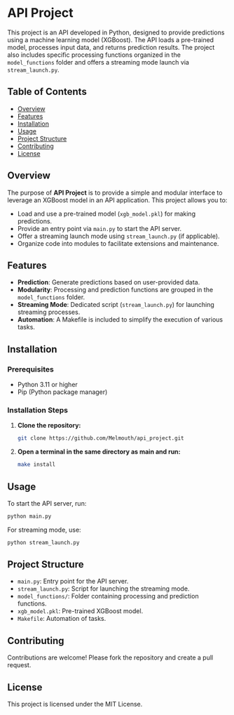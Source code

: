 # API Project

This project is an API developed in Python, designed to provide predictions using a machine learning model (XGBoost). The API loads a pre-trained model, processes input data, and returns prediction results. The project also includes specific processing functions organized in the `model_functions` folder and offers a streaming mode launch via `stream_launch.py`.

## Table of Contents

- [Overview](#overview)
- [Features](#features)
- [Installation](#installation)
- [Usage](#usage)
- [Project Structure](#project-structure)
- [Contributing](#contributing)
- [License](#license)

## Overview

The purpose of **API Project** is to provide a simple and modular interface to leverage an XGBoost model in an API application. This project allows you to:

- Load and use a pre-trained model (`xgb_model.pkl`) for making predictions.
- Provide an entry point via `main.py` to start the API server.
- Offer a streaming launch mode using `stream_launch.py` (if applicable).
- Organize code into modules to facilitate extensions and maintenance.

## Features

- **Prediction**: Generate predictions based on user-provided data.
- **Modularity**: Processing and prediction functions are grouped in the `model_functions` folder.
- **Streaming Mode**: Dedicated script (`stream_launch.py`) for launching streaming processes.
- **Automation**: A Makefile is included to simplify the execution of various tasks.

## Installation

### Prerequisites

- Python 3.11 or higher
- Pip (Python package manager)

### Installation Steps

1. **Clone the repository:**
    ```bash
    git clone https://github.com/Melmouth/api_project.git
    ```

2. **Open a terminal in the same directory as main and run:**
    ```bash 
    make install
    ```

## Usage

To start the API server, run:
```bash
python main.py
```

For streaming mode, use:
```bash
python stream_launch.py
```

## Project Structure

- `main.py`: Entry point for the API server.
- `stream_launch.py`: Script for launching the streaming mode.
- `model_functions/`: Folder containing processing and prediction functions.
- `xgb_model.pkl`: Pre-trained XGBoost model.
- `Makefile`: Automation of tasks.

## Contributing

Contributions are welcome! Please fork the repository and create a pull request.

## License

This project is licensed under the MIT License.

